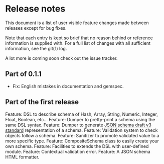# Release notes

This document is a list of user visible feature changes made between
releases except for bug fixes.

Note that each entry is kept so brief that no reason behind or
reference information is supplied with.  For a full list of changes
with all sufficient information, see the git(1) log.

A lot more is coming soon check out the issue tracker.

## Part of 0.1.1

* Fix: English mistakes in documentation and gemspec.

## Part of the first release

Feature: DSL to describe schema of Hash, Array, String, Numeric, Integer, Float, Boolean, etc...
Feature: Dumper to pretty-print a schema using the same DSL syntax.
Feature: Dumper to generate [JSON schema draft v3 standard](http://tools.ietf.org/id/draft-zyp-json-schema-03.html) representation of a schema.
Feature: Validation system to check objects follow a schema.
Feature: Sanitizer to promote validated value to a more specific type.
Feature: CompositeSchema class to easily create your own schema.
Feature: Facilities to extends the DSL with user-defined module.
Feature: Contextual validation error.
Feature: A JSON schema HTML formatter.
